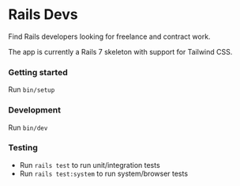 # Rails Devs

Find Rails developers looking for freelance and contract work.

The app is currently a Rails 7 skeleton with support for Tailwind CSS.

### Getting started

Run `bin/setup`

### Development

Run `bin/dev`

### Testing

- Run `rails test` to run unit/integration tests
- Run `rails test:system` to run system/browser tests
